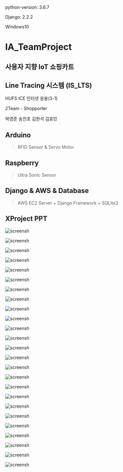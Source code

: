 python-version: 3.6.7

Django: 2.2.2

Windows10


# IA_TeamProject

## 사용자 지향 IoT 쇼핑카트
## Line Tracing 시스템 (IS_LTS)

HUFS ICE 인터넷 응용(3-1)

2Team - Shopporter

박영준 송진호 김현석 김효민

## Arduino
> RFID Sensor & Servo Motor

## Raspberry
> Ultra Sonic Sensor

## Django & AWS & Database
> AWS EC2 Server + Django Framework + SQLite3


## XProject PPT

![screensh](./img/K-041.png)

![screensh](./img/K-042.png)

![screensh](./img/K-044.png)

![screensh](./img/K-045.png)

![screensh](./img/K-046.png)

![screensh](./img/K-047.png)

![screensh](./img/K-048.png)

![screensh](./img/K-049.png)

![screensh](./img/K-050.png)

![screensh](./img/K-051.png)

![screensh](./img/K-052.png)

![screensh](./img/K-053.png)

![screensh](./img/K-054.png)

![screensh](./img/K-055.png)

![screensh](./img/K-056.png)

![screensh](./img/K-057.png)

![screensh](./img/K-058.png)

![screensh](./img/K-059.png)

![screensh](./img/K-060.png)

![screensh](./img/K-061.png)

![screensh](./img/K-062.png)

![screensh](./img/K-063.png)

![screensh](./img/K-064.png)

![screensh](./img/K-065.png)

![screensh](./img/K-066.png)






